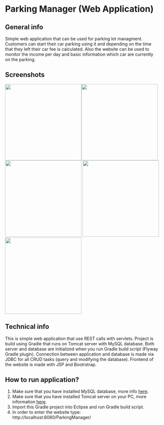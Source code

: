 # Parking Manager (Web Application) 

## General info

Simple web application that can be used for parking lot managment. Customers can start their car parking using it and depending on the time that they left their car fee is calculated. Also the website can be used to monitor the income per day and basic information which car are currently on the parking. 

## Screenshots

<img src="https://github.com/wkrzywiec/ParkingManager/blob/master/pm_1.JPG" height="250"><img src="https://github.com/wkrzywiec/ParkingManager/blob/master/pm_2.JPG" height="250">
<img src="https://github.com/wkrzywiec/ParkingManager/blob/master/pm_3.JPG" height="250">
<img src="https://github.com/wkrzywiec/ParkingManager/blob/master/pm_4.JPG" height="250">
<img src="https://github.com/wkrzywiec/ParkingManager/blob/master/pm_5.JPG" height="250">

## Technical info

This is simple web application that use REST calls with servlets. Project is build using Gradle that runs on Tomcat server with MySQL database. Both server and database are initialized when you run Gradle build script (Flyway Gradle plugin). 
Connection between application and database is made via JDBC for all CRUD tasks (query and modifying the database). Frontend of the website is made with JSP and Bootrstrap.

## How to run application?

1. Make sure that you have installed MySQL database, more info <a href='https://www.mysql.com/why-mysql/windows/'>here</a>.
2. Make sure that you have installed Tomcat server on your PC, more information <a href='https://tomcat.apache.org/tomcat-7.0-doc/appdev/installation.html'>here</a>.
3. Import this Gradle project into Eclipse and run Gradle build script.
4. In order to enter the website type: http://localhost:8080/ParkingManager/
